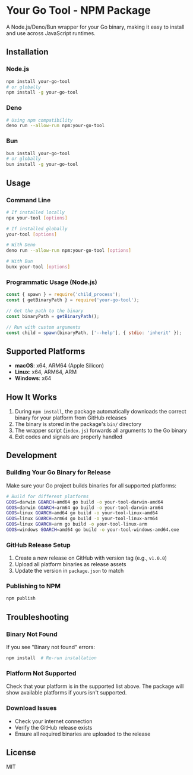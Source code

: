 # Your Go Tool - NPM Package

A Node.js/Deno/Bun wrapper for your Go binary, making it easy to install and use across JavaScript runtimes.

## Installation

### Node.js
```bash
npm install your-go-tool
# or globally
npm install -g your-go-tool
```

### Deno
```bash
# Using npm compatibility
deno run --allow-run npm:your-go-tool
```

### Bun
```bash
bun install your-go-tool
# or globally  
bun install -g your-go-tool
```

## Usage

### Command Line
```bash
# If installed locally
npx your-tool [options]

# If installed globally
your-tool [options]

# With Deno
deno run --allow-run npm:your-go-tool [options]

# With Bun
bunx your-tool [options]
```

### Programmatic Usage (Node.js)
```javascript
const { spawn } = require('child_process');
const { getBinaryPath } = require('your-go-tool');

// Get the path to the binary
const binaryPath = getBinaryPath();

// Run with custom arguments
const child = spawn(binaryPath, ['--help'], { stdio: 'inherit' });
```

## Supported Platforms

- **macOS**: x64, ARM64 (Apple Silicon)
- **Linux**: x64, ARM64, ARM
- **Windows**: x64

## How It Works

1. During `npm install`, the package automatically downloads the correct binary for your platform from GitHub releases
2. The binary is stored in the package's `bin/` directory
3. The wrapper script (`index.js`) forwards all arguments to the Go binary
4. Exit codes and signals are properly handled

## Development

### Building Your Go Binary for Release

Make sure your Go project builds binaries for all supported platforms:

```bash
# Build for different platforms
GOOS=darwin GOARCH=amd64 go build -o your-tool-darwin-amd64
GOOS=darwin GOARCH=arm64 go build -o your-tool-darwin-arm64
GOOS=linux GOARCH=amd64 go build -o your-tool-linux-amd64
GOOS=linux GOARCH=arm64 go build -o your-tool-linux-arm64
GOOS=linux GOARCH=arm go build -o your-tool-linux-arm
GOOS=windows GOARCH=amd64 go build -o your-tool-windows-amd64.exe
```

### GitHub Release Setup

1. Create a new release on GitHub with version tag (e.g., `v1.0.0`)
2. Upload all platform binaries as release assets
3. Update the version in `package.json` to match

### Publishing to NPM

```bash
npm publish
```

## Troubleshooting

### Binary Not Found
If you see "Binary not found" errors:
```bash
npm install  # Re-run installation
```

### Platform Not Supported
Check that your platform is in the supported list above. The package will show available platforms if yours isn't supported.

### Download Issues
- Check your internet connection
- Verify the GitHub release exists
- Ensure all required binaries are uploaded to the release

## License

MIT